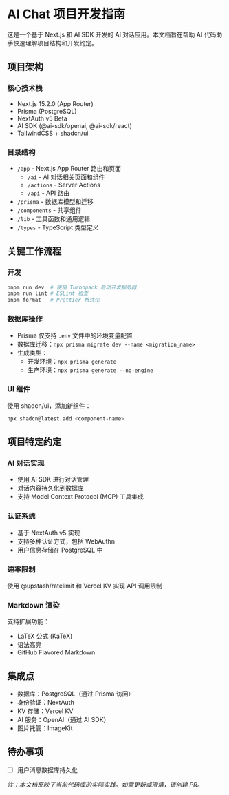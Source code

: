 # AI Chat 项目开发指南

这是一个基于 Next.js 和 AI SDK 开发的 AI 对话应用。本文档旨在帮助 AI 代码助手快速理解项目结构和开发约定。

## 项目架构

### 核心技术栈

- Next.js 15.2.0 (App Router)
- Prisma (PostgreSQL)
- NextAuth v5 Beta
- AI SDK (@ai-sdk/openai, @ai-sdk/react)
- TailwindCSS + shadcn/ui

### 目录结构

- `/app` - Next.js App Router 路由和页面
  - `/ai` - AI 对话相关页面和组件
  - `/actions` - Server Actions
  - `/api` - API 路由
- `/prisma` - 数据库模型和迁移
- `/components` - 共享组件
- `/lib` - 工具函数和通用逻辑
- `/types` - TypeScript 类型定义

## 关键工作流程

### 开发

```bash
pnpm run dev  # 使用 Turbopack 启动开发服务器
pnpm run lint # ESLint 检查
pnpm format   # Prettier 格式化
```

### 数据库操作

- Prisma 仅支持 `.env` 文件中的环境变量配置
- 数据库迁移：`npx prisma migrate dev --name <migration_name>`
- 生成类型：
  - 开发环境：`npx prisma generate`
  - 生产环境：`npx prisma generate --no-engine`

### UI 组件

使用 shadcn/ui，添加新组件：

```bash
npx shadcn@latest add <component-name>
```

## 项目特定约定

### AI 对话实现

- 使用 AI SDK 进行对话管理
- 对话内容持久化到数据库
- 支持 Model Context Protocol (MCP) 工具集成

### 认证系统

- 基于 NextAuth v5 实现
- 支持多种认证方式，包括 WebAuthn
- 用户信息存储在 PostgreSQL 中

### 速率限制

使用 @upstash/ratelimit 和 Vercel KV 实现 API 调用限制

### Markdown 渲染

支持扩展功能：

- LaTeX 公式 (KaTeX)
- 语法高亮
- GitHub Flavored Markdown

## 集成点

- 数据库：PostgreSQL（通过 Prisma 访问）
- 身份验证：NextAuth
- KV 存储：Vercel KV
- AI 服务：OpenAI（通过 AI SDK）
- 图片托管：ImageKit

## 待办事项

- [ ] 用户消息数据库持久化

_注：本文档反映了当前代码库的实际实践。如需更新或澄清，请创建 PR。_
